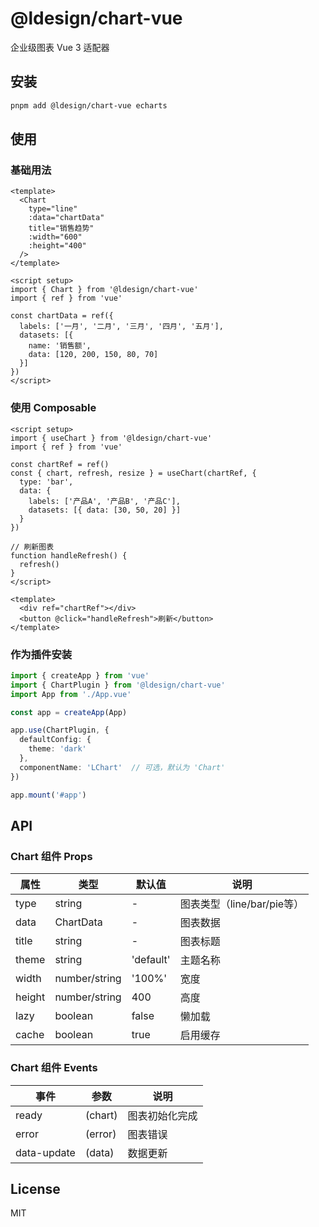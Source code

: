 # @ldesign/chart-vue

企业级图表 Vue 3 适配器

## 安装

```bash
pnpm add @ldesign/chart-vue echarts
```

## 使用

### 基础用法

```vue
<template>
  <Chart
    type="line"
    :data="chartData"
    title="销售趋势"
    :width="600"
    :height="400"
  />
</template>

<script setup>
import { Chart } from '@ldesign/chart-vue'
import { ref } from 'vue'

const chartData = ref({
  labels: ['一月', '二月', '三月', '四月', '五月'],
  datasets: [{
    name: '销售额',
    data: [120, 200, 150, 80, 70]
  }]
})
</script>
```

### 使用 Composable

```vue
<script setup>
import { useChart } from '@ldesign/chart-vue'
import { ref } from 'vue'

const chartRef = ref()
const { chart, refresh, resize } = useChart(chartRef, {
  type: 'bar',
  data: {
    labels: ['产品A', '产品B', '产品C'],
    datasets: [{ data: [30, 50, 20] }]
  }
})

// 刷新图表
function handleRefresh() {
  refresh()
}
</script>

<template>
  <div ref="chartRef"></div>
  <button @click="handleRefresh">刷新</button>
</template>
```

### 作为插件安装

```typescript
import { createApp } from 'vue'
import { ChartPlugin } from '@ldesign/chart-vue'
import App from './App.vue'

const app = createApp(App)

app.use(ChartPlugin, {
  defaultConfig: {
    theme: 'dark'
  },
  componentName: 'LChart'  // 可选，默认为 'Chart'
})

app.mount('#app')
```

## API

### Chart 组件 Props

| 属性 | 类型 | 默认值 | 说明 |
|------|------|--------|------|
| type | string | - | 图表类型（line/bar/pie等） |
| data | ChartData | - | 图表数据 |
| title | string | - | 图表标题 |
| theme | string | 'default' | 主题名称 |
| width | number/string | '100%' | 宽度 |
| height | number/string | 400 | 高度 |
| lazy | boolean | false | 懒加载 |
| cache | boolean | true | 启用缓存 |

### Chart 组件 Events

| 事件 | 参数 | 说明 |
|------|------|------|
| ready | (chart) | 图表初始化完成 |
| error | (error) | 图表错误 |
| data-update | (data) | 数据更新 |

## License

MIT



